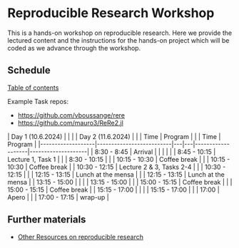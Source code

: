 # Reproducible Research Workshop

This is a hands-on workshop on reproducible research.  Here we provide the lectured content and the instructions for the hands-on project which will be coded as we advance through the workshop.

## Schedule

[Table of contents](TOC.md)

Example Task repos:
- https://github.com/vboussange/rere
- https://github.com/mauro3/ReRe2.jl


| Day 1 (10.6.2024) |                          |   |   | Day 2 (11.6.2024) |                    |
| Time              | Program                  |   |   | Time              | Program            |
|-------------------|--------------------------|---|---|-------------------|--------------------|
| 8:30  - 8:45      | Arrival                  |   |   |                   |                    |
| 8:45  - 10:15     | Lecture 1, Task 1        |   |   | 8:30  - 10:15     |                    |
| 10:15 - 10:30     | Coffee break             |   |   | 10:15 - 10:30     | Coffee break       |
| 10:30 - 12:15     | Lecture 2 & 3, Tasks 2-4 |   |   | 10:30 - 12:15     |                    |
| 12:15 - 13:15     | Lunch at the mensa       |   |   | 12:15 - 13:15     | Lunch at the mensa |
| 13:15 - 15:00     |                          |   |   | 13:15 - 15:00     |                    |
| 15:00 - 15:15     | Coffee break             |   |   | 15:00 - 15:15     | Coffee break       |
| 15:15 - 17:00     |                          |   |   | 15:15 - 17:00     |                    |
| 17:00             | Apero                    |   |   | 17:00 - 17:15     | wrap-up            |





## Further materials

- [Other Resources on reproducible research](resources.md)
